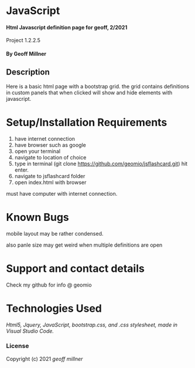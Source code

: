 # 
# JavaScript

  

#### Html Javascript definition page for geoff, 2/2021

Project 1.2.2.5

  

#### By Geoff Millner

  

## Description

  Here is a basic html page with a bootstrap grid. the grid contains definitions in custom panels that when clicked will show and hide elements with javascript.
  
  

# Setup/Installation Requirements

1. have internet connection
2. have browser such as google
3. open your terminal
4. navigate to location of choice
5. type in terminal (git clone https://github.com/geomio/jsflashcard.git) hit enter.
6. navigate to jsflashcard folder
3. open index.html with browser 

must have computer with internet connection.

# Known Bugs


mobile layout may be rather condensed.

also panle size may get weird when multiple definitions are open


# Support and contact details

  

Check my github for info @ geomio

  

# Technologies Used

  

_Html5, Jquery, JavaScript, bootstrap.css, and .css stylesheet, made in Visual Studio Code._

  

### License

  
Copyright (c) 2021 *_geoff millner_*
